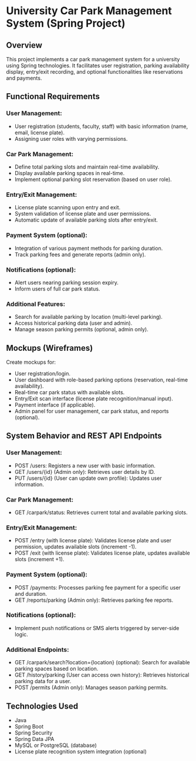 # University Car Park Management System (Spring Project)

## Overview

This project implements a car park management system for a university using Spring technologies. It facilitates user registration, parking availability display, entry/exit recording, and optional functionalities like reservations and payments.

## Functional Requirements

### User Management:
- User registration (students, faculty, staff) with basic information (name, email, license plate).
- Assigning user roles with varying permissions.

### Car Park Management:
- Define total parking slots and maintain real-time availability.
- Display available parking spaces in real-time.
- Implement optional parking slot reservation (based on user role).

### Entry/Exit Management:
- License plate scanning upon entry and exit.
- System validation of license plate and user permissions.
- Automatic update of available parking slots after entry/exit.

### Payment System (optional):
- Integration of various payment methods for parking duration.
- Track parking fees and generate reports (admin only).

### Notifications (optional):
- Alert users nearing parking session expiry.
- Inform users of full car park status.

### Additional Features:
- Search for available parking by location (multi-level parking).
- Access historical parking data (user and admin).
- Manage season parking permits (optional, admin only).

## Mockups (Wireframes)

Create mockups for:
- User registration/login.
- User dashboard with role-based parking options (reservation, real-time availability).
- Real-time car park status with available slots.
- Entry/Exit scan interface (license plate recognition/manual input).
- Payment interface (if applicable).
- Admin panel for user management, car park status, and reports (optional).

## System Behavior and REST API Endpoints

### User Management:
- POST /users: Registers a new user with basic information.
- GET /users/{id} (Admin only): Retrieves user details by ID.
- PUT /users/{id} (User can update own profile): Updates user information.

### Car Park Management:
- GET /carpark/status: Retrieves current total and available parking slots.

### Entry/Exit Management:
- POST /entry (with license plate): Validates license plate and user permission, updates available slots (increment -1).
- POST /exit (with license plate): Validates license plate, updates available slots (increment +1).

### Payment System (optional):
- POST /payments: Processes parking fee payment for a specific user and duration.
- GET /reports/parking (Admin only): Retrieves parking fee reports.

### Notifications (optional):
- Implement push notifications or SMS alerts triggered by server-side logic.

### Additional Endpoints:
- GET /carpark/search?location={location} (optional): Search for available parking spaces based on location.
- GET /history/parking (User can access own history): Retrieves historical parking data for a user.
- POST /permits (Admin only): Manages season parking permits.

## Technologies Used

- Java
- Spring Boot
- Spring Security
- Spring Data JPA
- MySQL or PostgreSQL (database)
- License plate recognition system integration (optional)
